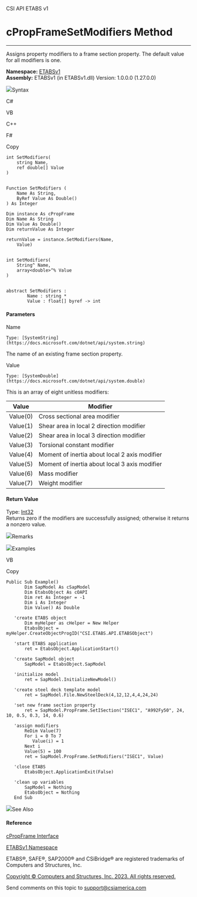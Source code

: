 ﻿

CSI API ETABS v1

# cPropFrameSetModifiers Method  
  
---  
  
Assigns property modifiers to a frame section property. The default value for
all modifiers is one.

**Namespace:** [ETABSv1](2780f1b8-2033-5289-2298-1cdb2a7508d9.htm)  
**Assembly:** ETABSv1 (in ETABSv1.dll) Version: 1.0.0.0 (1.27.0.0)

![](../icons/SectionExpanded.png)Syntax

C#

VB

C++

F#

Copy

    
    
    int SetModifiers(
    	string Name,
    	ref double[] Value
    )
    
    
    Function SetModifiers ( 
    	Name As String,
    	ByRef Value As Double()
    ) As Integer
    
    Dim instance As cPropFrame
    Dim Name As String
    Dim Value As Double()
    Dim returnValue As Integer
    
    returnValue = instance.SetModifiers(Name, 
    	Value)
    
    
    int SetModifiers(
    	String^ Name, 
    	array<double>^% Value
    )
    
    
    abstract SetModifiers : 
            Name : string * 
            Value : float[] byref -> int 
    

#### Parameters

Name

    Type: [SystemString](https://docs.microsoft.com/dotnet/api/system.string)  
The name of an existing frame section property.

Value

    Type: [SystemDouble](https://docs.microsoft.com/dotnet/api/system.double)  
This is an array of eight unitless modifiers:

Value| Modifier  
---|---  
Value(0)| Cross sectional area modifier  
Value(1)| Shear area in local 2 direction modifier  
Value(2)| Shear area in local 3 direction modifier  
Value(3)| Torsional constant modifier  
Value(4)| Moment of inertia about local 2 axis modifier  
Value(5)| Moment of inertia about local 3 axis modifier  
Value(6)| Mass modifier  
Value(7)| Weight modifier  
  
#### Return Value

Type: [Int32](https://docs.microsoft.com/dotnet/api/system.int32)  
Returns zero if the modifiers are successfully assigned; otherwise it returns
a nonzero value.

![](../icons/SectionExpanded.png)Remarks

![](../icons/SectionExpanded.png)Examples

VB

Copy

    
    
    Public Sub Example()
           Dim SapModel As cSapModel
           Dim EtabsObject As cOAPI
           Dim ret As Integer = -1
           Dim i As Integer
           Dim Value() As Double
    
       'create ETABS object
           Dim myHelper as cHelper = New Helper
           EtabsObject = myHelper.CreateObjectProgID("CSI.ETABS.API.ETABSObject")
    
       'start ETABS application
           ret = EtabsObject.ApplicationStart()
    
       'create SapModel object
           SapModel = EtabsObject.SapModel
    
       'initialize model
           ret = SapModel.InitializeNewModel()
    
       'create steel deck template model
           ret = SapModel.File.NewSteelDeck(4,12,12,4,4,24,24)
    
       'set new frame section property
           ret = SapModel.PropFrame.SetISection("ISEC1", "A992Fy50", 24, 10, 0.5, 0.3, 14, 0.6)
    
       'assign modifiers
           ReDim Value(7)
           For i = 0 To 7
              Value(i) = 1
           Next i
           Value(5) = 100
           ret = SapModel.PropFrame.SetModifiers("ISEC1", Value)
    
       'close ETABS
           EtabsObject.ApplicationExit(False)
    
       'clean up variables
           SapModel = Nothing
           EtabsObject = Nothing
       End Sub

![](../icons/SectionExpanded.png)See Also

#### Reference

[cPropFrame Interface](818573fe-2b13-6183-8dc9-0cf3e8e02c7a.htm)

[ETABSv1 Namespace](2780f1b8-2033-5289-2298-1cdb2a7508d9.htm)

ETABS®, SAFE®, SAP2000® and CSiBridge® are registered trademarks of Computers
and Structures, Inc.  

[Copyright © Computers and Structures, Inc. 2023. All rights
reserved.](http://www.csiamerica.com)

Send comments on this topic to
[support@csiamerica.com](mailto:support%40csiamerica.com?Subject=CSI%20API%20ETABS%20v1)

